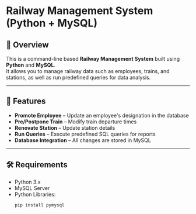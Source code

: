# Railway Management System (Python + MySQL)

## 📌 Overview
This is a command-line based **Railway Management System** built using **Python** and **MySQL**.  
It allows you to manage railway data such as employees, trains, and stations, as well as run predefined queries for data analysis.

---

## 🚀 Features
- **Promote Employee** – Update an employee's designation in the database
- **Pre/Postpone Train** – Modify train departure times
- **Renovate Station** – Update station details
- **Run Queries** – Execute predefined SQL queries for reports
- **Database Integration** – All changes are stored in MySQL

---

## 🛠 Requirements
- Python 3.x
- MySQL Server
- Python Libraries:
  ```bash
  pip install pymysql




